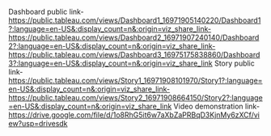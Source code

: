 Dashboard public link-https://public.tableau.com/views/Dashboard1_16971905140220/Dashboard1?:language=en-US&:display_count=n&:origin=viz_share_link-https://public.tableau.com/views/Dashboard2_16971907240140/Dashboard2?:language=en-US&:display_count=n&:origin=viz_share_link-https://public.tableau.com/views/Dashboard3_16975175838860/Dashboard3?:language=en-US&:display_count=n&:origin=viz_share_link
Story public link-https://public.tableau.com/views/Story1_16971908101970/Story1?:language=en-US&:display_count=n&:origin=viz_share_link-https://public.tableau.com/views/Story2_16971908664150/Story2?:language=en-US&:display_count=n&:origin=viz_share_link
Video demonstration link-https://drive.google.com/file/d/1o8RhG5it6w7aXbZaPRBqD3KjnMy6zXCf/view?usp=drivesdk
